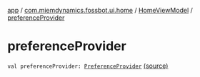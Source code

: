 [app](../../index.md) / [com.miemdynamics.fossbot.ui.home](../index.md) / [HomeViewModel](index.md) / [preferenceProvider](./preference-provider.md)

# preferenceProvider

`val preferenceProvider: `[`PreferenceProvider`](../../com.miemdynamics.fossbot.data.provider/-preference-provider/index.md) [(source)](https://github.com/binyot/fossbot/tree/master/app/src/main/java/com/miemdynamics/fossbot/ui/home/HomeViewModel.kt#L17)
